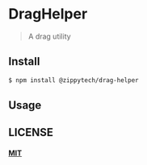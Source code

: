 # DragHelper

> A drag utility

## Install

```sh
$ npm install @zippytech/drag-helper
```

## Usage

## LICENSE

#### [MIT](./LICENSE)